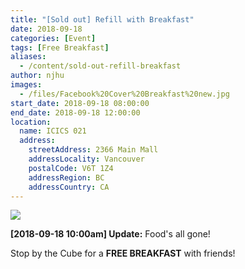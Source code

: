 ```yaml
---
title: "[Sold out] Refill with Breakfast"
date: 2018-09-18
categories: [Event]
tags: [Free Breakfast]
aliases:
  - /content/sold-out-refill-breakfast
author: njhu
images:
  - /files/Facebook%20Cover%20Breakfast%20new.jpg
start_date: 2018-09-18 08:00:00
end_date: 2018-09-18 12:00:00
location:
  name: ICICS 021
  address:
    streetAddress: 2366 Main Mall
    addressLocality: Vancouver
    postalCode: V6T 1Z4
    addressRegion: BC
    addressCountry: CA
---
```


![](/files/Facebook%20Cover%20Breakfast%20new.jpg)

**\[2018-09-18 10:00am\] Update:** Food's all gone!

Stop by the Cube for a **FREE BREAKFAST** with friends!
